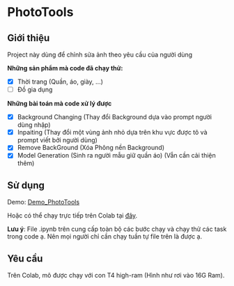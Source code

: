 # PhotoTools

## Giới thiệu 

Project này dùng để chỉnh sửa ảnh theo yêu cầu của người dùng 

**Những sản phẩm mà code đã chạy thử:**

- [x] Thời trang (Quần, áo, giày, ...)
- [ ] Đồ gia dụng

**Những bài toán mà code xử lý được**

- [x] Background Changing (Thay đổi Background dựa vào prompt người dùng nhập)
- [x] Inpaiting (Thay đổi một vùng ảnh nhỏ dựa trên khu vực được tô và prompt viết bởi người dùng)
- [x] Remove BackGround (Xóa Phông nền Background)
- [x] Model Generation (Sinh ra người mẫu giữ quần áo) (Vẫn cần cải thiện thêm)

## Sử dụng 

Demo: [Demo_PhotoTools](./Demo.ipynb)

Hoặc có thể chạy trực tiếp trên Colab tại [đây](https://colab.research.google.com/drive/1nAZ2MmjmzKRzrNPsL9ii_wd7fJZuTztN?usp=sharing).

**Lưu ý**: File .ipynb trên cung cấp toàn bộ các bước chạy và chạy thử các task trong code ạ. Nên mọi người chỉ cần chạy tuần tự file trên là được ạ. 

## Yêu cầu 
Trên Colab, mô được chạy với con T4 high-ram (Hình như rơi vào 16G Ram). 
